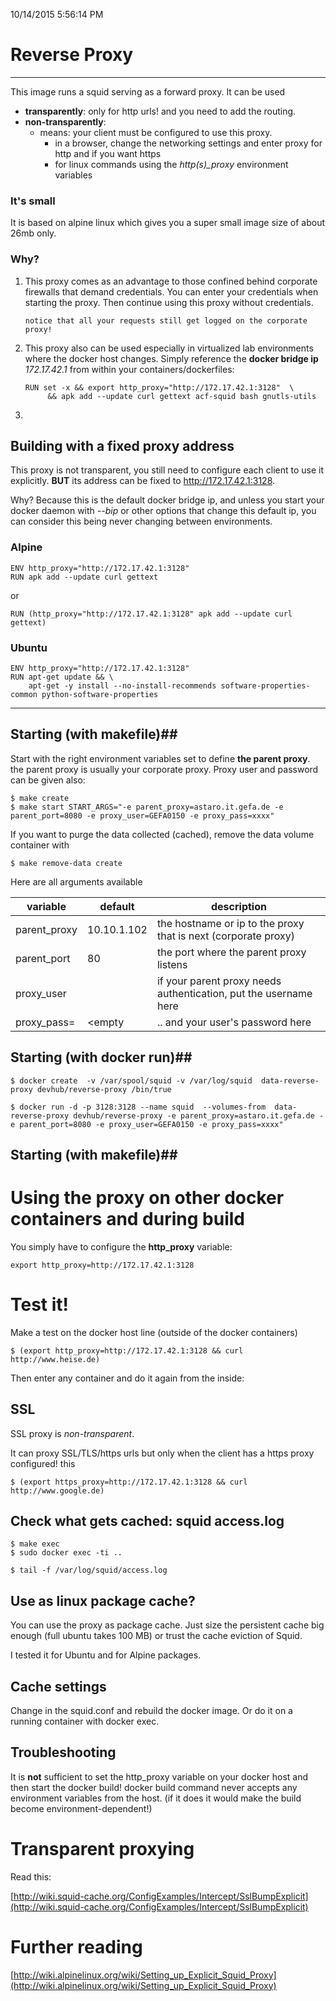 10/14/2015 5:56:14 PM 

# Reverse Proxy #
--------------

This image runs a squid serving as a forward proxy. It can be used

-  **transparently**: only for http urls! and you need to add the routing.
-  **non-transparently**: 
	-  means: your client must be configured to use this proxy.
		-  in a browser, change the networking settings and enter proxy for http and if you want https
		-  for linux commands using the *http(s)_proxy* environment variables  
 
### It's small
It is based on alpine linux which gives you a super small image size of about 26mb only.

### Why?
 
1.  This proxy comes as an advantage to those confined behind corporate firewalls that demand credentials. You can enter your credentials when starting the proxy. Then continue using this proxy without credentials.

		notice that all your requests still get logged on the corporate proxy!
2.  This proxy also can be used especially in virtualized lab environments where the docker host changes. Simply reference the **docker bridge ip** *172.17.42.1* from within your containers/dockerfiles:

	  	RUN set -x && export http_proxy="http://172.17.42.1:3128"  \		 
 			 && apk add --update curl gettext acf-squid bash gnutls-utils
 
3.   

## Building with a fixed proxy address
This proxy is not transparent, you still need to configure each client to use it explicitly. **BUT** its address can be fixed to http://172.17.42.1:3128.

Why? Because this is the default docker bridge ip, and unless you start your docker daemon with *--bip* or other options that change this default ip, you can consider this being never changing between environments. 

### Alpine

	ENV http_proxy="http://172.17.42.1:3128"	
	RUN apk add --update curl gettext   

or
	
	RUN (http_proxy="http://172.17.42.1:3128" apk add --update curl gettext)

### Ubuntu

	ENV http_proxy="http://172.17.42.1:3128"	
	RUN apt-get update && \
		apt-get -y install --no-install-recommends software-properties-common python-software-properties



--------------

## Starting (with makefile)##
Start with the right environment variables set to define **the parent proxy**. the parent proxy is usually your corporate proxy. Proxy user and password can be given also:

    $ make create
    $ make start START_ARGS="-e parent_proxy=astaro.it.gefa.de -e parent_port=8080 -e proxy_user=GEFA0150 -e proxy_pass=xxxx"
    
If you want to purge the data collected (cached), remove the data volume container with

	$ make remove-data create

Here are all arguments available 

variable | default | description
---------|---------|----------
parent_proxy | 10.10.1.102|the hostname or ip to the proxy that is next (corporate proxy) 
parent_port  | 80 | the port where the parent proxy listens
proxy_user   | <empty> | if your parent proxy needs authentication, put the username here
proxy_pass=  | <empty | .. and your user's password here


## Starting (with docker run)##

	$ docker create  -v /var/spool/squid -v /var/log/squid  data-reverse-proxy devhub/reverse-proxy /bin/true 

    $ docker run -d -p 3128:3128 --name squid  --volumes-from  data-reverse-proxy devhub/reverse-proxy -e parent_proxy=astaro.it.gefa.de -e parent_port=8080 -e proxy_user=GEFA0150 -e proxy_pass=xxxx"


## Starting (with makefile)##

# Using the proxy on other docker containers and during build

You simply have to configure the **http_proxy** variable:

	export http_proxy=http://172.17.42.1:3128  

# Test it! #
Make a test on the docker host line (outside of the docker containers)

	$ (export http_proxy=http://172.17.42.1:3128 && curl http://www.heise.de)

Then enter any container and do it again from the inside:

## SSL ##
SSL proxy is *non-transparent*.

It can proxy SSL/TLS/https urls but only when the client has a https proxy configured! this 

	$ (export https_proxy=http://172.17.42.1:3128 && curl http://www.google.de)


## Check what gets cached: squid access.log ##

	$ make exec
	$ sudo docker exec -ti ..

	$ tail -f /var/log/squid/access.log

## Use as linux package cache?

You can use the proxy as package cache. Just size the persistent cache big enough (full ubuntu takes 100 MB) or trust the cache eviction of Squid.

I tested it for Ubuntu and for Alpine packages.

## Cache settings

Change in the squid.conf and rebuild the docker image.
Or do it on a running container with docker exec.

## Troubleshooting
 
It is **not** sufficient to set the http_proxy variable on your docker host and then start the docker build! docker build command never accepts any environment variables from the host. (if it does it would make the build become environment-dependent!)

# Transparent proxying #

Read this: 

[http://wiki.squid-cache.org/ConfigExamples/Intercept/SslBumpExplicit](http://wiki.squid-cache.org/ConfigExamples/Intercept/SslBumpExplicit)

# Further reading #
[http://wiki.alpinelinux.org/wiki/Setting_up_Explicit_Squid_Proxy](http://wiki.alpinelinux.org/wiki/Setting_up_Explicit_Squid_Proxy)
